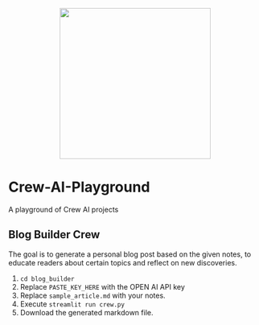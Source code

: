<p align="center">
  <img src="https://media.giphy.com/media/Lb3vIJjaSIQWA/giphy.gif" width="300">
</p>

# Crew-AI-Playground

A playground of Crew AI projects

## Blog Builder Crew

The goal is to generate a personal blog post based on the given notes, to educate readers about certain topics and reflect on new discoveries.

1. `cd blog_builder`
2. Replace `PASTE_KEY_HERE` with the OPEN AI API key
3. Replace `sample_article.md` with your notes.
4. Execute `streamlit run crew.py`
5. Download the generated markdown file.
